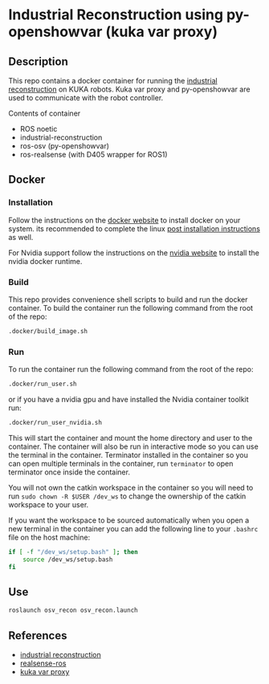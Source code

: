 # Industrial Reconstruction using py-openshowvar (kuka var proxy)

## Description

This repo contains a docker container for running the [industrial reconstruction](https://github.com/ros-industrial/industrial_reconstruction) on KUKA robots. Kuka var proxy and py-openshowvar are used to communicate with the robot controller. 

Contents of container

- ROS noetic
- industrial-reconstruction
- ros-osv (py-openshowvar)
- ros-realsense (with D405 wrapper for ROS1)

## Docker

### Installation

Follow the instructions on the [docker website](https://docs.docker.com/engine/install/ubuntu/) to install docker on your system. its recommended to complete the linux [post installation instructions](https://docs.docker.com/engine/install/linux-postinstall/) as well.

For Nvidia support follow the instructions on the [nvidia website](https://docs.nvidia.com/datacenter/cloud-native/container-toolkit/install-guide.html#docker) to install the nvidia docker runtime.

### Build

This repo provides convenience shell scripts to build and run the docker container. To build the container run the following command from the root of the repo:

```bash
.docker/build_image.sh
```

### Run

To run the container run the following command from the root of the repo:

```bash
.docker/run_user.sh
```

or if you have a nvidia gpu and have installed the Nvidia container toolkit run:

```bash
.docker/run_user_nvidia.sh
```

This will start the container and mount the home directory and user to the container. The container will also be run in interactive mode so you can use the terminal in the container. Terminator installed in the container so you can open multiple terminals in the container, run ```terminator``` to open terminator once inside the container.

You will not own the catkin workspace in the container so you will need to run ```sudo chown -R $USER /dev_ws``` to change the ownership of the catkin workspace to your user.

If you want the workspace to be sourced automatically when you open a new terminal in the container you can add the following line to your ```.bashrc``` file on the host machine:

```bash
if [ -f "/dev_ws/setup.bash" ]; then
    source /dev_ws/setup.bash
fi
```

## Use

```bash
roslaunch osv_recon osv_recon.launch
```


## References

- [industrial reconstruction](https://github.com/ros-industrial/industrial_reconstruction)  
- [realsense-ros](https://github.com/rjwb1/realsense-ros)  
- [kuka var proxy](https://github.com/ImtsSrl/KUKAVARPROXY)
